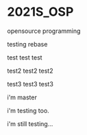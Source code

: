 # 2021S_OSP
opensource programming

testing rebase


test test test

test2 test2 test2

test3 test3 test3


i'm master

i'm testing too.

i'm still testing...
